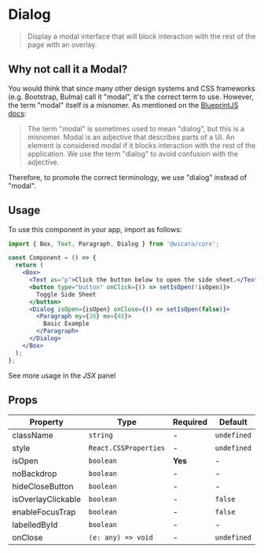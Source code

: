 # Dialog

> Display a modal interface that will block interaction with the rest of the page with an overlay.

## Why not call it a Modal?

You would think that since many other design systems and CSS frameworks (e.g. Bootstrap, Bulma) call it "modal", it's the correct term to use. However, the term "modal" itself is a misnomer. As mentioned on the [BlueprintJS docs](https://blueprintjs.com/docs/versions/2/#core/components/dialog):

> The term "modal" is sometimes used to mean "dialog", but this is a misnomer. Modal is an adjective that describes parts of a UI. An element is considered modal if it blocks interaction with the rest of the application. We use the term "dialog" to avoid confusion with the adjective.

Therefore, to promote the correct terminology, we use "dialog" instead of "modal".

## Usage

To use this component in your app, import as follows:

```jsx
import { Box, Text, Paragraph, Dialog } from '@wicara/core';

const Component = () => {
  return (
    <Box>
      <Text as="p">Click the button below to open the side sheet.</Text>
      <button type="button" onClick={() => setIsOpen(!isOpen)}>
        Toggle Side Sheet
      </button>
      <Dialog isOpen={isOpen} onClose={() => setIsOpen(false)}>
        <Paragraph my={26} mx={48}>
          Basic Example
        </Paragraph>
      </Dialog>
    </Box>
  );
};
```

See more usage in the _JSX_ panel

## Props

| Property           | Type                  | Required | Default     |
| ------------------ | --------------------- | -------- | ----------- |
| className          | `string`              | -        | `undefined` |
| style              | `React.CSSProperties` | -        | `undefined` |
| isOpen             | `boolean`             | **Yes**  | -           |
| noBackdrop         | `boolean`             | -        | -           |
| hideCloseButton    | `boolean`             | -        | -           |
| isOverlayClickable | `boolean`             | -        | `false`     |
| enableFocusTrap    | `boolean`             | -        | `false`     |
| labelledById       | `boolean`             | -        | -           |
| onClose            | `(e: any) => void`    | -        | `undefined` |
